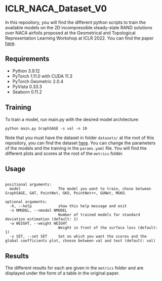 # ICLR_NACA_Dataset_V0
In this repository, you will find the different python scripts to train the available models on the 2D incompressible steady-state RAND solutions over NACA airfoils proposed at the Geometrical and Topological Representation Learning Workshop at ICLR 2022. You can find the paper [here](https://openreview.net/forum?id=rqUUi4-kpeq&referrer=[the%20profile%20of%20Florent%20Bonnet](/profile?id=~Florent_Bonnet1)).

## Requirements
* Python 3.9.12
* PyTorch 1.11.0 with CUDA 11.3
* PyTorch Geometric 2.0.4
* PyVista 0.33.3
* Seaborn 0.11.2

## Training
To train a model, run main.py with the desired model architecture:

```
python main.py GraphSAGE -s val -n 10
```

Note that you must have the dataset in folder ```datasets/``` at the root of this repository, you can find the dataset [here](https://data.isir.upmc.fr/extrality/). You can change the parameters of the models and the training in the ```params.yaml``` file. You will find the different plots and scores at the root of the ```metrics``` folder.

## Usage
```usage: main.py [-h] [-n NMODEL] [-w WEIGHT] [-s SET] model

positional arguments:
  model                 The model you want to train, chose between GraphSAGE, GAT, PointNet, GKO, PointNet++, GUNet, MGKO.

optional arguments:
  -h, --help            show this help message and exit
  -n NMODEL, --nmodel NMODEL
                        Number of trained models for standard deviation estimation (default: 1)
  -w WEIGHT, --weight WEIGHT
                        Weight in front of the surface loss (default: 1)
  -s SET, --set SET     Set on which you want the scores and the global coefficients plot, choose between val and test (default: val)
 ```
 
 ## Results
The different results for each are given in the ```metrics``` folder and are displayed under the form of a table in the original paper.
